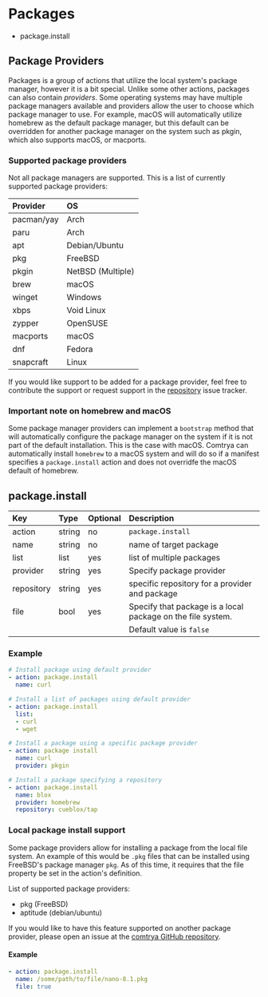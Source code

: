 # Packages

- package.install

## Package Providers

Packages is a group of actions that utilize the local system's package manager, however it is a bit special. Unlike some other actions, packages can also contain *providers*. Some operating systems may have multiple package managers available and providers allow the user to choose which package manager to use. For example, macOS will automatically utilize homebrew as the default package manager, but this default can be overridden for another package manager on the system such as pkgin, which also supports macOS, or macports.

### Supported package providers

Not all package managers are supported. This is a list of currently supported package providers:

| Provider   | OS                |
|:-----------|:------------------|
| pacman/yay | Arch              |
| paru       | Arch              |
| apt        | Debian/Ubuntu     |
| pkg        | FreeBSD           |
| pkgin      | NetBSD (Multiple) |
| brew       | macOS             |
| winget     | Windows           |
| xbps       | Void Linux        |
| zypper     | OpenSUSE          |
| macports   | macOS             |
| dnf        | Fedora            |
| snapcraft  | Linux             |

If you would like support to be added for a package provider, feel free to contribute the support or request support in the [repository](https://github.com/comtrya/comtrya) issue tracker.

### Important note on homebrew and macOS

Some package manager providers can implement a `bootstrap` method that will automatically configure the package manager on the system if it is not part of the default installation. This is the case with macOS. Comtrya can automatically install `homebrew` to a macOS system and will do so if a manifest specifies a `package.install` action and does not overridfe the macOS default of homebrew.

## package.install

| Key        | Type   | Optional | Description                                                                        |
|:-----------|:-------|:---------|:-----------------------------------------------------------------------------------|
| action     | string | no       | `package.install`                                                                  |
| name       | string | no       | name of target package                                                             |
| list       | list   | yes      | list of multiple packages                                                          |
| provider   | string | yes      | Specify package provider                                                           |
| repository | string | yes      | specific repository for a provider and package                                     |
| file       | bool   | yes      | Specify that package is a local package on the file system.                        |
|            |        |          | Default value is `false`                                                           |

### Example

```yaml
# Install package using default provider
- action: package.install
  name: curl

# Install a list of packages using default provider
- action: package.install
  list:
  - curl
  - wget

# Install a package using a specific package provider
- action: package install
  name: curl
  provider: pkgin

# Install a package specifying a repository
- action: package.install
  name: blox
  provider: homebrew
  repository: cueblox/tap
```

### Local package install support

Some package providers allow for installing a package from the local file system. An example of this would be `.pkg` files that can be installed using FreeBSD's package manager `pkg`. As of this time, it requires that the file property be set in the action's definition.

List of supported package providers:
- pkg (FreeBSD)
- aptitude (debian/ubuntu)

If you would like to have this feature supported on another package provider, please open an issue at the [comtrya GitHub repository](https://github.com/comtrya/comtrya).

#### Example

```yaml
- action: package.install
  name: /some/path/to/file/nano-8.1.pkg
  file: true
```
